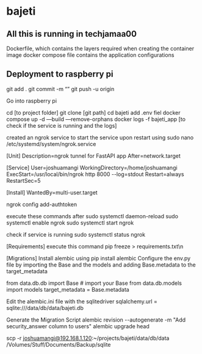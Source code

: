 # bajeti

## All this is running in techjamaa00

Dockerfile, which contains the layers required when creating the container image
docker compose file contains the application configurations

## Deployment to raspberry pi

git add .
git commit -m “”
git push -u origin

Go into raspberry pi

cd [to project folder]
git clone [git path]
cd bajeti
add .env fiel
docker compose up -d —build —remove-orphans
docker  logs -f bajeti_app [to check if the service is running and the logs]

created an ngrok service to start the service upon restart using
sudo nano /etc/systemd/system/ngrok.service

[Unit]
Description=ngrok tunnel for FastAPI app
After=network.target

[Service]
User=joshuamangi
WorkingDirectory=/home/joshuamangi
ExecStart=/usr/local/bin/ngrok http 8000 --log=stdout
Restart=always
RestartSec=5

[Install]
WantedBy=multi-user.target

ngrok config add-authtoken <your-ngrok-auth-token>

execute these commands after
sudo systemctl daemon-reload
sudo systemctl enable ngrok
sudo systemctl start ngrok

check if service is running sudo systemctl status ngrok

[Requirements]
execute this command
pip freeze > requirements.txt\n

[Migrations]
Install alembic using pip install alembic
Configure the env.py file by importing the Base and the models and adding Base.metadata to the target_metadata

from data.db.db import Base  # import your Base
from data.db.models import models
target_metadata = Base.metadata

Edit the alembic.ini file with the sqlitedriver
sqlalchemy.url = sqlite:///data/db/data/bajeti.db

Generate the Migration Script
alembic revision --autogenerate -m "Add security_answer column to users"
alembic upgrade head

scp -r joshuamangi@192.168.1.120:~/projects/bajeti/data/db/data /Volumes/Stuff/Documents/Backup/sqlite

